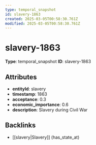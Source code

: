 ```yaml
---
type: temporal_snapshot
id: slavery-1863
created: 2025-03-05T00:58:30.761Z
modified: 2025-03-05T00:58:30.761Z
---
```


# slavery-1863

**Type**: temporal_snapshot
**ID**: slavery-1863

## Attributes

- **entityId**: slavery
- **timestamp**: 1863
- **acceptance**: 0.3
- **economic_importance**: 0.6
- **description**: Slavery during Civil War

## Backlinks

- [[slavery|Slavery]] (has_state_at)

